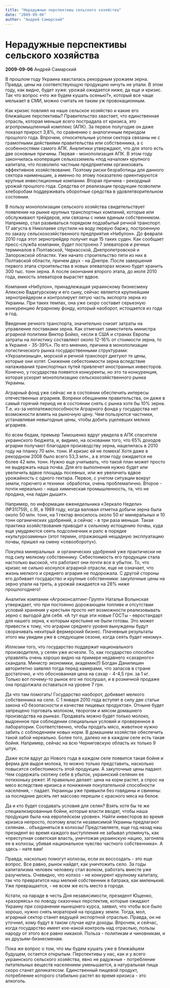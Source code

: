 ```yaml
---
title: "Нерадужные перспективы сельского хозяйства"
date: "2009-09-06"
author: "Андрей Самарский"
---
```


# Нерадужные перспективы сельского хозяйства

**2009-09-06** Андрей Самарский

В прошлом году Украина хвасталась рекордным урожаем зерна. Правда, цены на соответствующую продукцию ничуть не упали. В этом году, как видно, будет хуже: урожай ожидается ниже, да еще и кризис. Так что вопрос «что же будем кушать осенью?», который все чаще мелькает в СМИ, можно считать не таким уж провокационным.



Как кризис повлиял на наше сельское хозяйство и какие его ближайшие перспективы? Правительство хвастает, что единственная отрасль, которая меньше всего пострадала от кризиса, это агропромышленный комплекс (АПК). За первое полугодие он даже показал прирост 3,8%, по сравнению с аналогичным периодом прошлого года. Впрочем, относительные успехи сектора связаны не с грамотными действиями правительства или собственника, а с особенностями самого АПК. Аналитики утверждают, что для этого есть две основные причины. Первая - монополизация АПК. В этом году закончилась кооперация сельхозземель «под началом» крупного капитала, что позволило частным предприятиям организовать эффективное хозяйствование. Поэтому риски безработицы для данного сектора наименьшие, а именно по этому показателю ориентируются крупные инвестиционные компании. Вторая причина - рекордный урожай прошлого года. Средства от реализации продукции позволили хлеборобам поддерживать оборотные средства в удовлетворительном состоянии.



В пользу монополизации сельского хозяйства свидетельствует появление на рынке крупных транспортных компаний, которые или обслуживают трейдеров, или связаны с ними единым собственником. Например, стал развиваться порядком подзабытый речной транспорт. 17 августа в Николаеве спустили на воду первую баржу, построенную по заказу сельскохозяйственного предприятия «Нибулон». До февраля 2010 года этот зернотрейдер получит еще 15 таких суден. Как сообщает пресс-служба компании, будет построено 7 элеваторов и речных терминалов в Полтавской, Черкасской, Днепропетровской и Запорожской областях. Уже начато строительство пяти из них в Полтавской области, причем двух - на Днепре. После завершения первого этапа строительства в новых элеваторах можно будет хранить 300 тыс. тонн зерна. А после окончания второго этапа, до июля 2010 года, емкость элеваторов вырастет вдвое.



Компания «Нибулон», принадлежащая украинскому бизнесмену Алексею Вадатурскому и его сыну, сейчас является крупнейшим зернотрейдером и контролирует пятую часть экспорта зерна из Украины. При таких темпах, она уже скоро составит серьезную конкуренцию Аграрному фонду, который наоборот, истощается из года в год. 



Введение речного транспорта, значительно снизит затраты на управление поставками зерна. Как отмечает заместитель министра аграрной политики Виктор Бойко, «если в США и странах Европы затраты на логистику составляют около 12-16% от стоимости зерна, то в Украине - 35-39%». По его мнению, причина в монополизации логистического рынка государственными структурами: «Укрзализныця», морской и речной транспорт диктуют те цены, которые они хотят. Снижение себестоимости зерна вследствие налаживания транспортных путей привлечет иностранных инвесторов. Конечно, у государства появятся конкуренты, но это та конкуренция, которая ускорит монополизацию сельскохозяйственного рынка Украины. 



Аграрный фонд уже сейчас не в состоянии обеспечить интересы отечественных аграриев. Вопреки обещаниям правительства, он даже в самый горячий период не в состоянии снять с рынка хотя бы 10% зерна. Т.е. из-за неплатежеспособности Аграрного фонда у государства нет возможности влиять на рыночную цену. Чем пользуются частники, устанавливая невыгодные цены, чтобы добить уцелевших мелких аграриев.



Ко всем бедам, премьер Тимошенко вдруг увидела в АПК спасителя украинского бюджета, и, видимо, на основании того, что 65% доходов аграрии получают благодаря производству зерна, нацелилась в 2010 году на планку 70 млн. тонн. И кризис ей не помеха! Хотя даже в рекордном 2008 было всего 53,3 млн., а в этом году ожидается не более 42 млн. тонн. Нужно еще учитывать, что такой план может просто не выдержать наша почва. Для его выполнения нужно будет или увеличить вдвое площадь посевных, или же увеличить вдвое урожайность с одного гектара. Первое, с учетом ситуации вокруг земли, горючего и техники  обработки, очень проблематично. Второе - почти нереально - наша химическая промышленность, та, что не продана, «на ладан дышит». 



Например, по информации еженедельника «Зеркало Недели» (№31(759), с.9), в 1989 году, когда валовая отметка добычи зерна была около 50 млн. тонн, на 1 гектар вносилось около 50 кг минеральных и 10 тонн органических удобрений, а сейчас - в три раза меньше. Такая практика хозяйствования приводит к сильному истощению почвы, куда еще умудряются сеять подсолнечник и рапс в порядке «культурозамены» (этот термин, отражающий нещадную эксплуатацию почвы, пришел на смену «севообороту»).



Покупка минеральных  и органических удобрений уже практически не под силу мелкому собственнику. Себестоимость его продукции стала настолько высокой, что работают они почти все в убыток. То, что кризис не сильно коснулся аграрной отрасли, еще не означает, что жизнь мелкого и среднего агрария не подорожала. С другой стороны его добивает государство и крупные собственники: закупочные цены на зерно упали на треть, а урожай ожидается на 28% ниже прошлогоднего!



Аналитик компании «Агроконсалтинг-Групп» Наталья Волынская утверждает, что при постоянно дорожающем топливе и отсутствии условий хранения у крестьян просто нет возможности реализовывать зерно с выгодой для себя. «А тут еще эти новые ГОСТы - евростандарт для нашего зерна, к которым крестьяне не были готовы. Это может привести к тому, что аграрии среднего уровня вынуждены будут сворачивать нехитрый фермерский бизнес. Плачевные результаты этого мы увидим уже в следующем сезоне, когда сеять будет некому». 



Иллюзии того, что государство поддержит национального производителя, у селян уже исчезли. То, как государство способно управлять очень хорошо видно на примере недавнего «сахарного» скандала. Министр экономики, академик(!) Богдан Данилишин авторитетно заявлял тогда перед камерами, что запасов в стране достаточно, и что обоснованная цена на сахар - 4-4,5 грн. за 1 кг. Только вот почему-то рынок его не послушал, и в розничной продаже она продолжала оставаться на уровне 7 грн. 



Да что там помогать! Государство наоборот, добивает мелкого собственника на селе. С 1 января 2010 года вступят в силу две статьи закона «О безопасности и качестве пищевых продуктов». Отныне будет запрещено торговать молоком, творогом и мясом домашнего производства на рынках. Продавать можно будет только молоко, выдоенное при соблюдении специальных условий и проверенное в лаборатории. Соответственно, чтобы продать мясо, животное нужно забить с соблюдением новых норм. В домашнем хозяйстве обеспечить такой забой нереально. Более того, далеко не в каждом селе есть такая бойня. Например, сейчас на всю Черниговскую область их только 9 штук.



Даже если вдруг до Нового года в каждом селе появится такая бойня и ферма для выдоя молока, то можно только представить, насколько повысится себестоимость этой продукции. А закупочные цены падают. Чем содержать скотину себе в убыток, украинский селянин ее потихоньку режет. И правильно делает: цена на корм растет, а спрос на мясо вследствие кризиса и понижения покупательной способности населения, - падает. Украинцы уже привыкли без говядины и свинины: за последние десять лет массово перешли с красного мяса на белое.



Да и кто будет создавать условия для селян? Взять хотя бы те же специализированные бойни, которые власти вводят, чтобы наша продукция была «на европейском уровне». Найти инвесторов во время кризиса непросто, поэтому власти независимой Украины предлагают селянам... объединяться в колхозы! Представляете, еще год назад наш президент во время каждого выступления не забывал упомянуть, как «преступная советская власть, уничтожая украинскую нацию, загоняла ее в колхозы, убивая национальное чувство частного собственника». А здесь - нате вам!



Правда, насколько помогут колхозы, если их воссоздать - это еще вопрос. Все равно, рынок найдет, как уничтожить село. За годы капитализма человек человеку стал волком, работать вместе уже разучились. Очевидно, что колхоз - не конкурент крупному капиталу, так что превратится наш мелкий собственник в батрака, как миленький. Уже превращается, - не всем же есть место в городе.



Кстати, на параде в честь Дня независимости, президент Ющенко, «разоряясь» по поводу сказочных перспектив, которые ожидают Украину при сохранении нынешнего курса, заявил, что чтобы все было хорошо, нужно снять мораторий на продажу земли. Тогда, мол, аграрный сектор станет ведущей экспортной отраслью. Правда, он не уточнил, кому будут в таком случае идти доходы. Впрочем, и сейчас, когда государство имеет кое-какой контроль над отраслью, пользы народу от этого все равно никакой. Польза - политикам и чиновникам, и их друзьям-бизнесменам.



Пока же вопрос о том, что мы будем кушать уже в ближайшем будущем, остается открытым. Перспективы у нас, как и у всего украинского сельского хозяйства, явно не радужные - потребление питательных веществ населением уменьшается, а натуральная пища скоро станет деликатесом. Единственный пищевой продукт, потребление которого стабильно растет во время кризиса - это алкоголь.